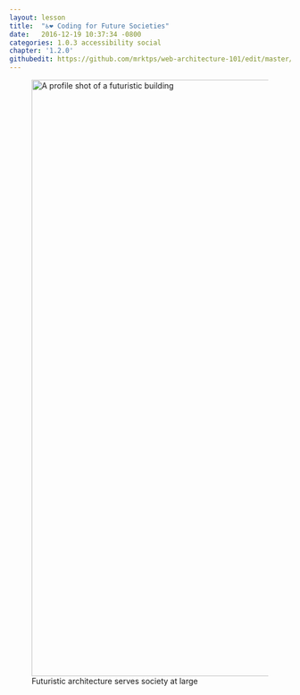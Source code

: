 ```yaml
---
layout: lesson
title:  "♿️❤️ Coding for Future Societies"
date:   2016-12-19 10:37:34 -0800
categories: 1.0.3 accessibility social
chapter: '1.2.0'
githubedit: https://github.com/mrktps/web-architecture-101/edit/master/_unit_1/1.2.0-coding-for-future-societies.markdown
---
```


<figure>
  <picture>
   <source srcset="{{ site.baseurl }}/assets/images/futuristic-building/futuristic-building-1600.jpg" media="(min-width: 724px)">
   <img src="{{ site.baseurl }}/assets/images/futuristic-building/futuristic-building-800.jpg" alt="A profile shot of a futuristic building" width="1600" height="1067">
  </picture>
  <figcaption>Futuristic architecture serves society at&nbsp;large</figcaption>  
</figure>



